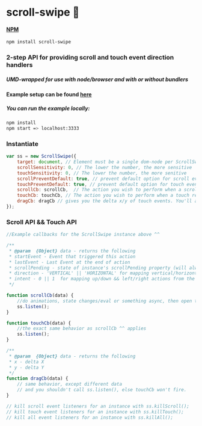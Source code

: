 # scroll-swipe :mouse2:

#### [NPM](https://www.npmjs.com/package/scroll-swipe)

```sh
npm install scroll-swipe
```

### 2-step API for providing scroll and touch event direction handlers

##### UMD-wrapped for use with node/browser and with or without bundlers

#### Example setup can be found [here](https://github.com/cmswalker/scroll-swipe/blob/master/examples/index.js)

##### You can run the example locally:

```sh
npm install
npm start => localhost:3333
```

### Instantiate

```js
var ss = new ScrollSwipe({
	target: document, // Element must be a single dom-node per ScrollSwipe Instance
	scrollSensitivity: 0, // The lower the number, the more sensitive
	touchSensitivity: 0, // The lower the number, the more senitive
	scrollPreventDefault: true, // prevent default option for scroll events
	touchPreventDefault: true, // prevent default option for touch events
	scrollCb: scrollCb,  // The action you wish to perform when a scroll reacts (details below)
	touchCb: touchCb, // The action you wish to perform when a touch reacts (details below)
	dragCb: dragCb // gives you the delta x/y of touch events. You'll also need touchCb to be set.
});
```

### Scroll API && Touch API

```js
//Example callbacks for the ScrollSwipe instance above ^^

/**
 * @param  {Object} data - returns the following
 * startEvent - Event that triggered this action
 * lastEvent - Last Event at the end of action
 * scrollPending - state of instance's scrollPending property (will always come back true after a successful event)
 * direction - 'VERTICAL' || 'HORIZONTAL' for mapping vertical/horizontal actions from the event;
 * intent - 0 || 1  for mapping up/down && left/right actions from the event
 */

function scrollCb(data) {
    //do animations, state changes/eval or something async, then open the listener back up.
	ss.listen();
}

function touchCb(data) {
    //the exact same behavior as scrollCb ^^ applies
    ss.listen();
}

/**
 * @param  {Object} data - returns the following
 * x - delta X
 * y - delta Y
 */
function dragCb(data) {
	// same behavior, except different data
	// and you shouldn't call ss.listen(), else touchCb won't fire.
}

// kill scroll event listeners for an instance with ss.killScroll();
// kill touch event listeners for an instance with ss.killTouch();
// kill all event listeners for an instance with ss.killAll();

```
